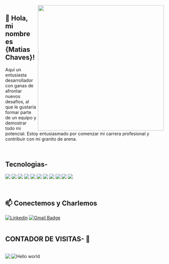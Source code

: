 <img src="https://raw.githubusercontent.com/MicaelliMedeiros/micaellimedeiros/master/image/computer-illustration.png" min-width="400px" max-width="400px" width="400px" align="right">

## 💜 Hola, mi nombre es <strong>{Matias Chaves}!</strong>

Aquí un entusiasta desarrollador con ganas de afrontar nuevos desafíos, al que le gustaría formar parte de un equipo y 
demostrar todo mi potencial. 
Estoy entusiasmado por comenzar mi carrera profesional y contribuir con mi granito de arena.

<br>

## Tecnologias-
<p align="left"> 
<a src="https://www.javascript.com/"><img src="https://img.icons8.com/color/48/000000/javascript.png"/></a>
<a src="https://reactjs.org/"><img src="https://img.icons8.com/color/48/000000/react-native.png"/></a>
<a src="https://www.typescriptlang.org/"><img src="https://img.icons8.com/color/48/000000/typescript.png"/></a>
<a src="https://nodejs.org/"><img src="https://img.icons8.com/color/48/000000/nodejs.png"/></a>
<a src="https://www.mongodb.com/"><img src="https://img.icons8.com/color/48/000000/mongodb.png"/></a>
<a src="https://visualstudio.microsoft.com/"><img src="https://img.icons8.com/color/48/000000/visual-studio.png"/></a>
<a src="https://www.npmjs.com/"><img src="https://img.icons8.com/color/48/000000/npm.png"/></a>
<a src="https://getbootstrap.com/"><img src="https://img.icons8.com/color/48/000000/bootstrap.png"/></a>
<a src="https://github.com/"><img src="https://img.icons8.com/color/48/000000/github--v1.png"/></a>
<a src="https://www.w3schools.com/css/"><img src="https://img.icons8.com/color/48/000000/css3.png"/></a>
<a src="https://www.w3schools.com/html/"><img src="https://img.icons8.com/color/48/000000/html-5.png"/></a>
 </p>

<br>

## 📫 Conectemos y Charlemos

[![Linkedin](https://img.shields.io/badge/LinkedIn-0077B5?style=for-the-badge&logo=linkedin&logoColor=white)](https://www.linkedin.com/in/matiaschaves/)
[![Gmail Badge](https://img.shields.io/badge/Gmail-D14836?style=for-the-badge&logo=gmail&logoColor=white)](mailto:matiaschaves01@gmail.com)
<br>
<br>

## CONTADOR DE VISITAS- 👀
 <br>

<img src="https://profile-counter.glitch.me/matiaschaves/count.svg" alt="Hello world" />



<img align="left" src="https://github.com/anathayna/anathayna/blob/master/assets/pusheencode.gif"/>
